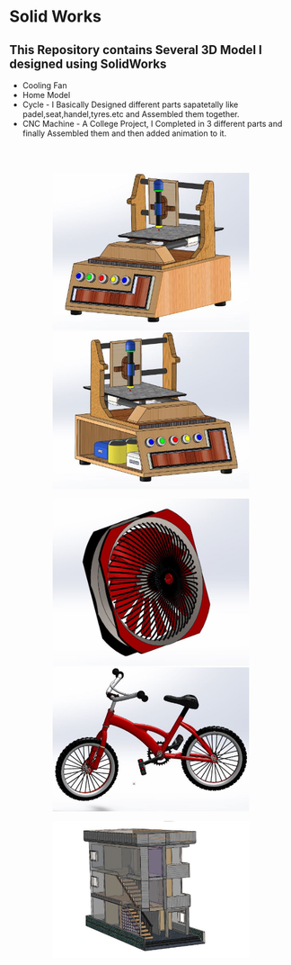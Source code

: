 # Solid Works
<h2>This Repository contains Several 3D Model I designed using SolidWorks</h2>

* Cooling Fan
* Home Model
* Cycle - I Basically Designed different parts sapatetally like padel,seat,handel,tyres.etc and Assembled them together.
* CNC Machine - A College Project, I Completed in 3 different parts and finally Assembled them and then added animation to it.

 <br>
 <br>
  <p align="center">
  <img src="images/cnc2.jpg" width="350" title="cnc">
  <img src="images/cnc1.jpg" width="350" alt="accessibility text">

  </p>

<p align="center">
  <img src="images/fan.jpg"  width="350" alt="accessibility text">
   <img src="images/cycle.jpg" width="350" title="cycle">
</p>

<p align="center">
  <img src="images/home.jpg" width="350" title="cycle">
</p>



